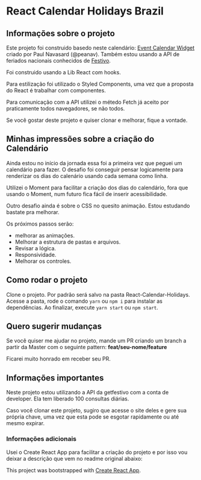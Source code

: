 # React Calendar Holidays Brazil

## Informações sobre o projeto

Este projeto foi construido basedo neste calendário: [Event Calendar Widget](https://codepen.io/peanav/full/ulkof) criado por Paul Navasard (@peanav).
Também estou usando a API de feriados nacionais conhecidos de [Festivo](https://getfestivo.com).

Foi construido usando a Lib React com hooks.

Para estilização foi utilizado o Styled Components, uma vez que a proposta do React é trabalhar com componentes.

Para comunicação com a API utilizei o métedo Fetch já aceito por praticamente todos navegadores, se não todos.

Se você gostar deste projeto e quiser clonar e melhorar, fique a vontade.

## Minhas impressões sobre a criação do Calendário

Ainda estou no início da jornada essa foi a primeira vez que peguei um calendário para fazer. O desafio foi conseguir pensar logicamente para renderizar os dias do calenário usando cada semana como linha.

Utilizei o Moment para facilitar a criação dos dias do calendário, fora que usando o Moment, num futuro fica fácil de inserir acessibilidade.

Outro desafio ainda é sobre o CSS no quesito animação. Estou estudando bastate pra melhorar.

Os próximos passos serão:

- melhorar as animações.
- Melhorar a estrutura de pastas e arquivos.
- Revisar a lógica.
- Responsividade.
- Melhorar os controles.

## Como rodar o projeto

Clone o projeto. Por padrão será salvo na pasta React-Calendar-Holidays.
Acesse a pasta, rode o comando `yarn` ou `npm i` para instalar as dependências. Ao finalizar, execute `yarn start` ou `npm start`.

## Quero sugerir mudanças

Se você quiser me ajudar no projeto, mande um PR criando um branch a partir da Master com o seguinte pattern: **feat/seu-nome/feature**

Ficarei muito honrado em receber seu PR.

## Informações importantes

Neste projeto estou utilizando a API da getfestivo com a conta de developer. Ela tem liberado 100 consultas diárias.

Caso você clonar este projeto, sugiro que acesse o site deles e gere sua própria chave, uma vez que esta pode se esgotar rapidamente ou até mesmo expirar.

### Informações adicionais

Usei o Create React App para facilitar a criação do projeto e por isso vou deixar a descrição que vem no readme original abaixo:

This project was bootstrapped with [Create React App](https://github.com/facebook/create-react-app).
